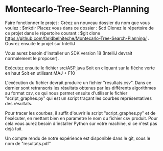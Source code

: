 # Montecarlo-Tree-Search-Planning

Faire fonctionner le projet :
Créez un nouveau dossier du nom que vous voulez :
  $mkdir <nom>
Placez vous dans ce dossier :
  $cd <nom>
Clonez le répertoire de ce projet dans le répertoire courant :
  $git clone https://github.com/faridbelhiteche/Montecarlo-Tree-Search-Planning/ .
Ouvrez ensuite le projet sur IntelliJ
  
Vous aurez besoin d'installer un SDK version 18 (IntelliJ devrait normalement le proposer).
  
Exécutez ensuite le fichier src/ASP.java
  Soit en cliquant sur la flèche verte en haut
  Soit en utilisant MAJ + F10

L'exécution du fichier devrait produire un fichier "resultats.csv". Dans ce dernier sont retranscris les résultats obtenus par les différents algorithmes au format csv, ce qui nous permet ensuite d'utiliser le fichier "script_graphes.py" qui est un script traçant les courbes représentatives des résultats.
  
Pour tracer les courbes, il suffit d'ouvrir le script "script_graphes.py" et de l'exécuter, en mettant bien en paramètre le nom du fichier csv produit. Pour cela vous aurez besoin d'installer Python sur votre machine, si ce n'est pas déjà fait.
  
Un compte rendu de notre expérience est disponible dans le git, sous le nom de "resultats.pdf"
